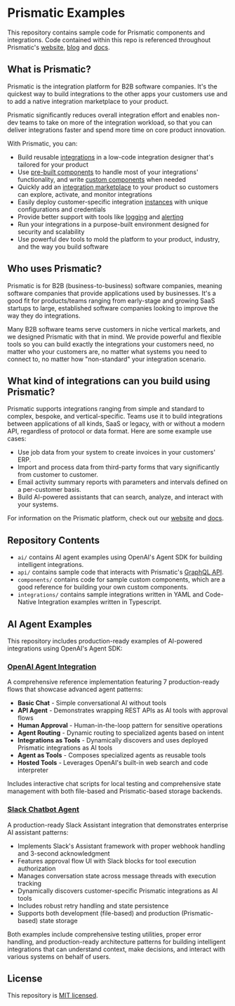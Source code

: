 # Prismatic Examples

This repository contains sample code for Prismatic components and integrations.
Code contained within this repo is referenced throughout Prismatic's [website](https://www.prismatic.io), [blog](https://www.prismatic.io/blog) and [docs](https://www.prismatic.io/docs).

## What is Prismatic?

Prismatic is the integration platform for B2B software companies. It's the quickest way to build integrations to the other apps your customers use and to add a native integration marketplace to your product.

Prismatic significantly reduces overall integration effort and enables non-dev teams to take on more of the integration workload, so that you can deliver integrations faster and spend more time on core product innovation.

With Prismatic, you can:

- Build reusable [integrations](https://prismatic.io/docs/integrations) in a low-code integration designer that's tailored for your product
- Use [pre-built components](https://prismatic.io/docs/components/component-catalog) to handle most of your integrations' functionality, and write [custom components](https://prismatic.io/docs/custom-components/writing-custom-components) when needed
- Quickly add an [integration marketplace](https://prismatic.io/docs/integration-marketplace) to your product so customers can explore, activate, and monitor integrations
- Easily deploy customer-specific integration [instances](https://prismatic.io/docs/instances) with unique configurations and credentials
- Provide better support with tools like [logging](https://prismatic.io/docs/logging) and [alerting](https://prismatic.io/docs/monitoring-and-alerting)
- Run your integrations in a purpose-built environment designed for security and scalability
- Use powerful dev tools to mold the platform to your product, industry, and the way you build software

## Who uses Prismatic?

Prismatic is for B2B (business-to-business) software companies, meaning software companies that provide applications used by businesses. It's a good fit for products/teams ranging from early-stage and growing SaaS startups to large, established software companies looking to improve the way they do integrations.

Many B2B software teams serve customers in niche vertical markets, and we designed Prismatic with that in mind. We provide powerful and flexible tools so you can build exactly the integrations your customers need, no matter who your customers are, no matter what systems you need to connect to, no matter how "non-standard" your integration scenario.

## What kind of integrations can you build using Prismatic?

Prismatic supports integrations ranging from simple and standard to complex, bespoke, and vertical-specific.
Teams use it to build integrations between applications of all kinds, SaaS or legacy, with or without a modern API, regardless of protocol or data format.
Here are some example use cases:

- Use job data from your system to create invoices in your customers' ERP.
- Import and process data from third-party forms that vary significantly from customer to customer.
- Email activity summary reports with parameters and intervals defined on a per-customer basis.
- Build AI-powered assistants that can search, analyze, and interact with your systems.

For information on the Prismatic platform, check out our [website](https://prismatic.io) and [docs](https://prismatic.io/docs).

## Repository Contents

- `ai/` contains AI agent examples using OpenAI's Agent SDK for building intelligent integrations.
- `api/` contains sample code that interacts with Prismatic's [GraphQL API](https://prismatic.io/docs/api/api-overview/).
- `components/` contains code for sample custom components, which are a good reference for building your own custom components.
- `integrations/` contains sample integrations written in YAML and Code-Native Integration examples written in Typescript.

## AI Agent Examples

This repository includes production-ready examples of AI-powered integrations using OpenAI's Agent SDK:

### [OpenAI Agent Integration](ai/openai-agent/)
A comprehensive reference implementation featuring 7 production-ready flows that showcase advanced agent patterns:
- **Basic Chat** - Simple conversational AI without tools
- **API Agent** - Demonstrates wrapping REST APIs as AI tools with approval flows
- **Human Approval** - Human-in-the-loop pattern for sensitive operations
- **Agent Routing** - Dynamic routing to specialized agents based on intent
- **Integrations as Tools** - Dynamically discovers and uses deployed Prismatic integrations as AI tools
- **Agent as Tools** - Composes specialized agents as reusable tools
- **Hosted Tools** - Leverages OpenAI's built-in web search and code interpreter

Includes interactive chat scripts for local testing and comprehensive state management with both file-based and Prismatic-based storage backends.

### [Slack Chatbot Agent](ai/slack-chatbot-agent/)
A production-ready Slack Assistant integration that demonstrates enterprise AI assistant patterns:
- Implements Slack's Assistant framework with proper webhook handling and 3-second acknowledgment
- Features approval flow UI with Slack blocks for tool execution authorization
- Manages conversation state across message threads with execution tracking
- Dynamically discovers customer-specific Prismatic integrations as AI tools
- Includes robust retry handling and state persistence
- Supports both development (file-based) and production (Prismatic-based) state storage

Both examples include comprehensive testing utilities, proper error handling, and production-ready architecture patterns for building intelligent integrations that can understand context, make decisions, and interact with various systems on behalf of users.

## License

This repository is [MIT licensed](./LICENSE).
